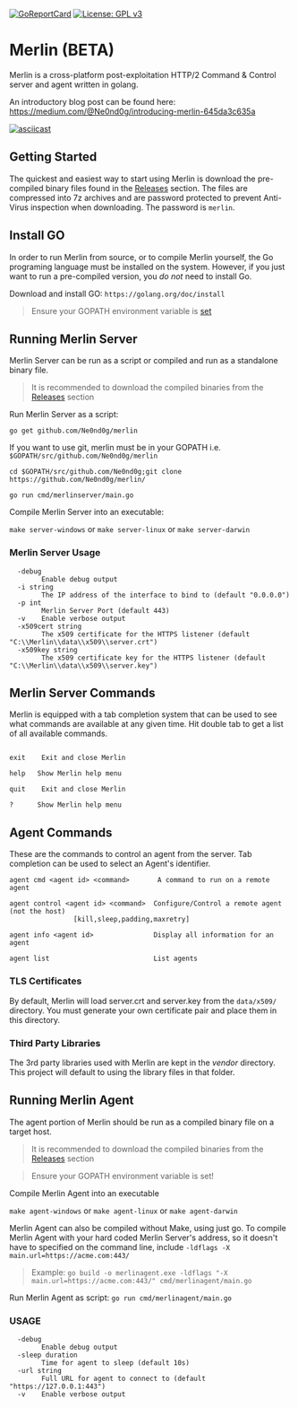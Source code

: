 [![GoReportCard](https://goreportcard.com/badge/github.com/ne0nd0g/merlin)](https://goreportcard.com/badge/github.com/ne0nd0g/merlin)
[![License: GPL v3](https://img.shields.io/badge/License-GPL%20v3-blue.svg)](https://www.gnu.org/licenses/gpl-3.0)

# Merlin (BETA)
Merlin is a cross-platform post-exploitation HTTP/2 Command & Control 
server and agent written in golang.

An introductory blog post can be found here:
https://medium.com/@Ne0nd0g/introducing-merlin-645da3c635a


[![asciicast](https://asciinema.org/a/ryljo8qNjHz1JFcFDK7wP6e9I.png)](https://asciinema.org/a/ryljo8qNjHz1JFcFDK7wP6e9I)

## Getting Started
The quickest and easiest way to start using Merlin is download the
pre-compiled binary files found in the
[Releases](https://github.com/Ne0nd0g/merlin/releases) section. The
files are compressed into 7z archives and are password protected to
prevent Anti-Virus inspection when downloading. The password is
`merlin`.

## Install GO
In order to run Merlin from source, or to compile Merlin yourself, the
Go programing language must be installed on the system. However, if you
 just want to run a pre-compiled version, you _do not_ need to install
 Go.

Download and install GO: `https://golang.org/doc/install`

>Ensure your GOPATH environment variable is
[set](https://github.com/golang/go/wiki/SettingGOPATH)

## Running Merlin Server
Merlin Server can be run as a script or compiled and run as a standalone
 binary file.

> It is recommended to download the compiled binaries from the
[Releases](https://github.com/Ne0nd0g/merlin/releases) section

Run Merlin Server as a script:

`go get github.com/Ne0nd0g/merlin`

If you want to use git, merlin must be in your GOPATH i.e.
`$GOPATH/src/github.com/Ne0nd0g/merlin`

`cd $GOPATH/src/github.com/Ne0nd0g;git clone https://github.com/Ne0nd0g/merlin/`

`go run cmd/merlinserver/main.go`

Compile Merlin Server into an executable:

`make server-windows` or `make server-linux` or `make server-darwin`

### Merlin Server Usage
```
  -debug
        Enable debug output
  -i string
        The IP address of the interface to bind to (default "0.0.0.0")
  -p int
        Merlin Server Port (default 443)
  -v    Enable verbose output
  -x509cert string
        The x509 certificate for the HTTPS listener (default "C:\\Merlin\\data\\x509\\server.crt")
  -x509key string
        The x509 certificate key for the HTTPS listener (default "C:\\Merlin\\data\\x509\\server.key")
```

## Merlin Server Commands
Merlin is equipped with a tab completion system that can be used to see
what commands are available at any given time. Hit double tab to get a
list of all available commands.

```

exit    Exit and close Merlin

help   Show Merlin help menu

quit    Exit and close Merlin

?      Show Merlin help menu
```

## Agent Commands
These are the commands to control an agent from the server. Tab
completion can be used to select an Agent's identifier.

```
agent cmd <agent id> <command>       A command to run on a remote agent

agent control <agent id> <command>  Configure/Control a remote agent (not the host)
                [kill,sleep,padding,maxretry]

agent info <agent id>               Display all information for an agent

agent list                          List agents

```

### TLS Certificates
By default, Merlin will load server.crt and server.key from the
`data/x509/` directory. You must generate your own certificate pair and
place them in this directory.

### Third Party Libraries
The 3rd party libraries used with Merlin are kept in the _vendor_
directory. This project will default to using the library files in that
folder.

## Running Merlin Agent
The agent portion of Merlin should be run as a compiled binary file on
a target host.

> It is recommended to download the compiled binaries from the
[Releases](https://github.com/Ne0nd0g/merlin/releases) section

>Ensure your GOPATH environment variable is set!

Compile Merlin Agent into an executable

`make agent-windows` or `make agent-linux` or `make agent-darwin`

Merlin Agent can also be compiled without Make, using just go. To
compile Merlin Agent with your hard coded Merlin Server's address, so it
 doesn't have to specified on the command line, include `-ldflags
 -X main.url=https://acme.com:443/`

>Example: `go build -o merlinagent.exe -ldflags
"-X main.url=https://acme.com:443/" cmd/merlinagent/main.go`

Run Merlin Agent as script: `go run cmd/merlinagent/main.go`

### USAGE

```
  -debug
        Enable debug output
  -sleep duration
        Time for agent to sleep (default 10s)
  -url string
        Full URL for agent to connect to (default "https://127.0.0.1:443")
  -v    Enable verbose output
```